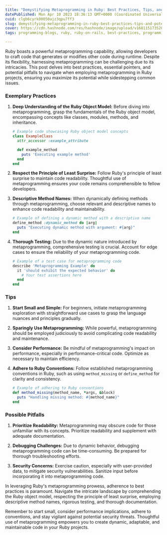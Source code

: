 ```yaml
---
title: "Demystifying Metaprogramming in Ruby: Best Practices, Tips, and Potential Pitfalls"
datePublished: Mon Apr 10 2023 18:36:13 GMT+0000 (Coordinated Universal Time)
cuid: clgb6cyrk00050ajz3qpu7ff3
slug: demystifying-metaprogramming-in-ruby-best-practices-tips-and-potential-pitfalls
cover: https://cdn.hashnode.com/res/hashnode/image/upload/v1681151735202/2f7293d0-92c2-4625-a6b2-3dabdb963a72.jpeg
tags: programming-blogs, ruby, ruby-on-rails, best-practices, programming-tips

---
```


Ruby boasts a powerful metaprogramming capability, allowing developers to craft code that generates or modifies other code during runtime. Despite its flexibility, harnessing metaprogramming can be challenging due to its intricacies. This post delves into best practices, essential pointers, and potential pitfalls to navigate when employing metaprogramming in Ruby projects, ensuring you maximize its potential while sidestepping common issues.

### Exemplary Practices

1. **Deep Understanding of the Ruby Object Model:** Before diving into metaprogramming, grasp the fundamentals of the Ruby object model, encompassing concepts like classes, modules, methods, and inheritance.
    
    ```ruby
    # Example code showcasing Ruby object model concepts
    class ExampleClass
      attr_accessor :example_attribute
    
      def example_method
        puts 'Executing example method'
      end
    end
    ```
    
2. **Respect the Principle of Least Surprise:** Follow Ruby's principle of least surprise to maintain code readability. Thoughtful use of metaprogramming ensures your code remains comprehensible to fellow developers.
    
3. **Descriptive Method Names:** When dynamically defining methods through metaprogramming, choose relevant and descriptive names to enhance code readability and maintainability.
    
    ```ruby
    # Example of defining a dynamic method with a descriptive name
    define_method :dynamic_method do |arg|
      puts "Executing dynamic method with argument: #{arg}"
    end
    ```
    
4. **Thorough Testing:** Due to the dynamic nature introduced by metaprogramming, comprehensive testing is crucial. Account for edge cases to ensure the reliability of your metaprogramming code.
    
    ```ruby
    # Example of a test case for metaprogramming code
    describe 'Metaprogramming Example' do
      it 'should exhibit the expected behavior' do
        # Your test assertions here
      end
    end
    ```
    

### Tips

1. **Start Small and Simple:** For beginners, initiate metaprogramming exploration with straightforward use cases to grasp the language nuances and principles gradually.
    
2. **Sparingly Use Metaprogramming:** While powerful, metaprogramming should be employed judiciously to avoid complicating code readability and maintenance.
    
3. **Consider Performance:** Be mindful of metaprogramming's impact on performance, especially in performance-critical code. Optimize as necessary to maintain efficiency.
    
4. **Adhere to Ruby Conventions:** Follow established metaprogramming conventions in Ruby, such as using `method_missing` or `define_method` for clarity and consistency.
    
    ```ruby
    # Example of adhering to Ruby conventions
    def method_missing(method_name, *args, &block)
      puts "Handling missing method: #{method_name}"
    end
    ```
    

### Possible Pitfalls

1. **Prioritize Readability:** Metaprogramming may obscure code for those unfamiliar with its concepts. Prioritize readability and supplement with adequate documentation.
    
2. **Debugging Challenges:** Due to dynamic behavior, debugging metaprogramming code can be time-consuming. Be prepared for thorough troubleshooting efforts.
    
3. **Security Concerns:** Exercise caution, especially with user-provided data, to mitigate security vulnerabilities. Sanitize input before incorporating it into metaprogramming code.
    

In leveraging Ruby's metaprogramming prowess, adherence to best practices is paramount. Navigate the intricate landscape by comprehending the Ruby object model, respecting the principle of least surprise, employing descriptive method names, rigorous testing, and thorough documentation.

Remember to start small, consider performance implications, adhere to conventions, and stay vigilant against potential security threats. Thoughtful use of metaprogramming empowers you to create dynamic, adaptable, and maintainable code in your Ruby projects.